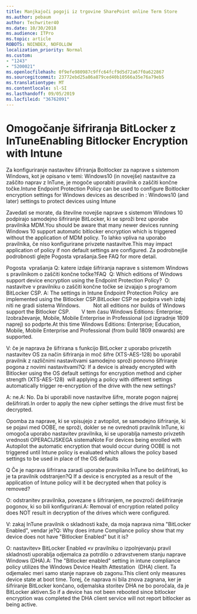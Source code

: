 ```yaml
---
title: Manjkajoči pogoji iz trgovine SharePoint online Term Store
ms.author: pebaum
author: Techwriter40
ms.date: 10/30/2018
ms.audience: ITPro
ms.topic: article
ROBOTS: NOINDEX, NOFOLLOW
localization_priority: Normal
ms.custom:
- "1243"
- "5200021"
ms.openlocfilehash: 0f9efe980987c9ffc64fcf9d5d72a67f0a622867
ms.sourcegitcommit: 23772ebd25a86a879ced40b10566a35e76a79eb5
ms.translationtype: MT
ms.contentlocale: sl-SI
ms.lasthandoff: 09/05/2019
ms.locfileid: "36762091"
---
```

# <a name="enabling-bitlocker-encryption-with-intune"></a><span data-ttu-id="f9999-102">Omogočanje šifriranja BitLocker z InTune</span><span class="sxs-lookup"><span data-stu-id="f9999-102">Enabling Bitlocker Encryption with Intune</span></span>

<span data-ttu-id="f9999-103">Za konfiguriranje nastavitev šifriranja Boitlocker za naprave s sistemom Windows, kot je opisano v temi: Windows10 (in novejše) nastavitve za zaščito naprav z InTune, je mogoče uporabiti pravilnik o zaščiti končne točke.</span><span class="sxs-lookup"><span data-stu-id="f9999-103">Intune Endpoint Protection Policy can be used to configure Boitlocker encryption settings for Windows devices as described in : Windows10 (and later) settings to protect devices using Intune</span></span>

<span data-ttu-id="f9999-104">Zavedati se morate, da številne novejše naprave s sistemom Windows 10 podpirajo samodejno šifriranje BitLocker, ki se sproži brez uporabe pravilnika MDM.</span><span class="sxs-lookup"><span data-stu-id="f9999-104">You should be aware that many newer devices running Windows 10 support automatic bitlocker encryption which is triggered without the application of MDM policy.</span></span> <span data-ttu-id="f9999-105">To lahko vpliva na uporabo pravilnika, če niso konfigurirane privzete nastavitve.</span><span class="sxs-lookup"><span data-stu-id="f9999-105">This may impact application of policy if non default settings are configured.</span></span> <span data-ttu-id="f9999-106">Za podrobnejše podrobnosti glejte Pogosta vprašanja.</span><span class="sxs-lookup"><span data-stu-id="f9999-106">See FAQ for more detail.</span></span>


<span data-ttu-id="f9999-107">Pogosta  vprašanja Q: katere izdaje šifriranja naprave s sistemom Windows s pravilnikom o zaščiti končne točke?</span><span class="sxs-lookup"><span data-stu-id="f9999-107">FAQ  Q: Which editions of Windows support device encryption using the Endpoint Protection Policy?</span></span>
<span data-ttu-id="f9999-108"> O: nastavitve v pravilniku o zaščiti končne točke se izvajajo s programom BitLocker CSP.</span><span class="sxs-lookup"><span data-stu-id="f9999-108"> A: The settings in Intune Endpoint Protection Policy  are implemented using the Bitlocker CSP.</span></span><span data-ttu-id="f9999-109">BitLocker CSP ne podpira vseh izdaj niti ne gradi sistema Windows. 
     </span><span class="sxs-lookup"><span data-stu-id="f9999-109">  Not all editions nor builds of Windows support the Bitlocker CSP. 
     </span></span> <span data-ttu-id="f9999-110">V tem času Windows Editions: Enterprise; Izobraževanje, Mobile, Mobile Enterprise in Professional (od izgradnje 1809 naprej) so podprte.</span><span class="sxs-lookup"><span data-stu-id="f9999-110">At this time Windows Editions: Enterprise; Education, Mobile, Mobile Enterprise and Professional (from build 1809 onwards) are supported.</span></span>




<span data-ttu-id="f9999-111">V: če je naprava že šifrirana s funkcijo BitLocker z uporabo privzetih nastavitev OS za način šifriranja in moč šifre (XTS-AES-128) bo uporabil pravilnik z različnimi nastavitvami samodejno sproži ponovno šifriranje pogona z novimi nastavitvami?</span><span class="sxs-lookup"><span data-stu-id="f9999-111">Q: If a device is already encrypted with Bitlocker using the OS default settings for encryption method and cipher strength (XTS-AES-128)  will applying a policy with different settings automatically trigger re-encryption of the drive with the new settings?</span></span>

<span data-ttu-id="f9999-112">A: ne.</span><span class="sxs-lookup"><span data-stu-id="f9999-112">A: No.</span></span> <span data-ttu-id="f9999-113">Da bi uporabili nove nastavitve šifre, morate pogon najprej dešifrirati.</span><span class="sxs-lookup"><span data-stu-id="f9999-113">In order to apply the new cipher settings the drive must first be decrypted.</span></span>

<span data-ttu-id="f9999-114">Opomba za naprave, ki se vpisujejo z avtopilot, se samodejno šifriranje, ki se pojavi med OOBE, ne sproži, dokler se ne ovrednoti pravilnik InTune, ki omogoča uporabo nastavitev pravilnika, ki se uporablja namesto privzetih vrednosti OPERACIJSKEGA sistema</span><span class="sxs-lookup"><span data-stu-id="f9999-114">Note For devices being enrolled with Autopilot the automatic encryption that would occur during OOBE is not triggered until Intune policy is evaluated which allows the policy based settings to be used in place of the OS defaults</span></span>




<span data-ttu-id="f9999-115">Q Če je naprava šifrirana zaradi uporabe pravilnika InTune bo dešifrirati, ko je ta pravilnik odstranjen?</span><span class="sxs-lookup"><span data-stu-id="f9999-115">Q If a device is encrypted as a result of the  application of Intune policy will it be decrypted when that policy is removed?</span></span>

<span data-ttu-id="f9999-116">O: odstranitev pravilnika, povezane s šifriranjem, ne povzroči dešifriranje pogonov, ki so bili konfigurirani.</span><span class="sxs-lookup"><span data-stu-id="f9999-116">A: Removal of encryption related policy does NOT result in decryption of the drives which were configured.</span></span>




<span data-ttu-id="f9999-117">V: zakaj InTune pravilnik o skladnosti kaže, da moja naprava nima "BitLocker Enabled", vendar je?</span><span class="sxs-lookup"><span data-stu-id="f9999-117">Q: Why does intune Compliance policy show that my device does not have "Bitlocker Enabled" but it is?</span></span>

<span data-ttu-id="f9999-118">O: nastavitev» BitLocker Enabled «v pravilniku o izpolnjevanju pravil skladnosti uporablja odjemalca za potrdilo o zdravstvenem stanju naprave Windows (DHA).</span><span class="sxs-lookup"><span data-stu-id="f9999-118">A: The "Bitlocker enabled" setting in intune compliance policy utilizes the Windows Device Health Attestation  (DHA) client.</span></span> <span data-ttu-id="f9999-119">Ta odjemalec meri samo stanje naprave ob zagonu.</span><span class="sxs-lookup"><span data-stu-id="f9999-119">This client only measures device state at boot time.</span></span> <span data-ttu-id="f9999-120">Torej, če naprava ni bila znova zagnana, ker je šifriranje BitLocker končano, odjemalska storitev DHA ne bo poročala, da je BitLocker aktiven.</span><span class="sxs-lookup"><span data-stu-id="f9999-120">So if a device has not been rebooted since bitlocker encryption was completed the DHA client service will not report bitlocker as being active.</span></span>
